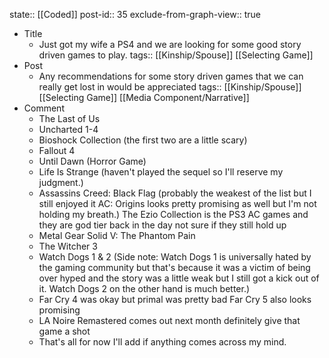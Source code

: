 state:: [[Coded]]
post-id:: 35
exclude-from-graph-view:: true

- Title
  - Just got my wife a PS4 and we are looking for some good story driven games to play.
    tags:: [[Kinship/Spouse]] [[Selecting Game]]
- Post
  - Any recommendations for some story driven games that we can really get lost in would be appreciated
    tags:: [[Kinship/Spouse]] [[Selecting Game]] [[Media Component/Narrative]]
- Comment
  - The Last of Us
  - Uncharted 1-4
  - Bioshock Collection (the first two are a little scary)
  - Fallout 4
  - Until Dawn (Horror Game)
  - Life Is Strange (haven't played the sequel so I'll reserve my judgment.)
  - Assassins Creed: Black Flag (probably the weakest of the list but I still enjoyed it AC: Origins looks pretty promising as well but I'm not holding my breath.)
    The Ezio Collection is the PS3 AC games and they are god tier back in the day not sure if they still hold up
  - Metal Gear Solid V: The Phantom Pain
  - The Witcher 3
  - Watch Dogs 1 & 2 (Side note: Watch Dogs 1 is universally hated by the gaming community but that's because it was a victim of being over hyped and the story was a little weak but I still got a kick out of it. Watch Dogs 2 on the other hand is much better.)
  - Far Cry 4 was okay but primal was pretty bad Far Cry 5 also looks promising
  - LA Noire Remastered comes out next month definitely give that game a shot
  - That's all for now I'll add if anything comes across my mind.
